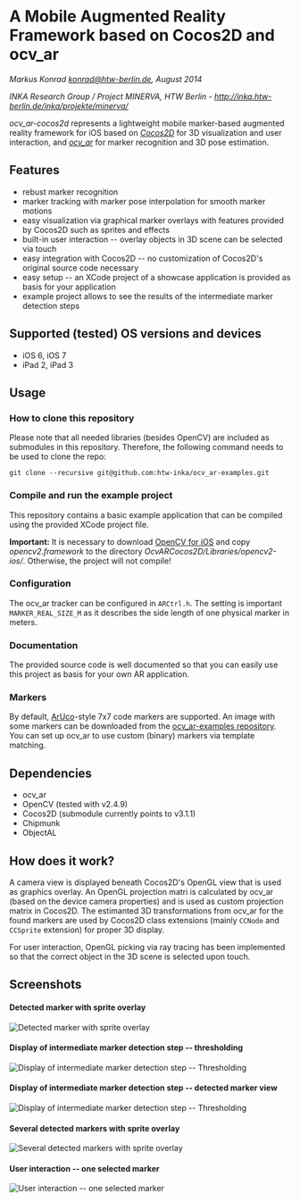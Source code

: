 # A Mobile Augmented Reality Framework based on Cocos2D and ocv_ar

*Markus Konrad <konrad@htw-berlin.de>, August 2014*

*INKA Research Group / Project MINERVA, HTW Berlin - http://inka.htw-berlin.de/inka/projekte/minerva/*

*ocv_ar-cocos2d* represents a lightweight mobile marker-based augmented reality framework for iOS based on *[Cocos2D](http://www.cocos2d-swift.org/)* for 3D visualization and user interaction, and *[ocv_ar](https://github.com/htw-inka/ocv_ar)* for marker recognition and 3D pose estimation.

## Features

* rebust marker recognition
* marker tracking with marker pose interpolation for smooth marker motions
* easy visualization via graphical marker overlays with features provided by Cocos2D such as sprites and effects
* built-in user interaction -- overlay objects in 3D scene can be selected via touch
* easy integration with Cocos2D -- no customization of Cocos2D's original source code necessary
* easy setup -- an XCode project of a showcase application is provided as basis for your application
* example project allows to see the results of the intermediate marker detection steps

## Supported (tested) OS versions and devices

* iOS 6, iOS 7
* iPad 2, iPad 3

## Usage

### How to clone this repository

Please note that all needed libraries (besides OpenCV) are included as submodules in this repository. Therefore, the following command needs to be used to clone the repo:

```
git clone --recursive git@github.com:htw-inka/ocv_ar-examples.git
```

### Compile and run the example project

This repository contains a basic example application that can be compiled using the provided XCode project file.

**Important:** It is necessary to download [OpenCV for iOS](http://sourceforge.net/projects/opencvlibrary/files/opencv-ios/) and copy *opencv2.framework* to the directory *OcvARCocos2D/Libraries/opencv2-ios/*. Otherwise, the project will not compile!

### Configuration

The ocv_ar tracker can be configured in `ARCtrl.h`. The setting is important `MARKER_REAL_SIZE_M` as it describes the side length of one physical marker in meters.

### Documentation

The provided source code is well documented so that you can easily use this project as basis for your own AR application.

### Markers

By default, [ArUco](http://sourceforge.net/projects/aruco/)-style 7x7 code markers are supported. An image with some markers can be downloaded from the [ocv_ar-examples repository](https://github.com/htw-inka/ocv_ar-examples/blob/master/assets/marker-7x7-aruco-style/board.png). You can set up ocv_ar to use custom (binary) markers via template matching.

## Dependencies

* ocv_ar
 * OpenCV (tested with v2.4.9)
* Cocos2D (submodule currently points to v3.1.1)
 * Chipmunk
 * ObjectAL

## How does it work?

A camera view is displayed beneath Cocos2D's OpenGL view that is used as graphics overlay. An OpenGL projection matri is calculated by ocv_ar (based on the device camera properties) and is used as custom projection matrix in Cocos2D. The estimanted 3D transformations from ocv_ar for the found markers are used by Cocos2D class extensions (mainly `CCNode` and `CCSprite` extension) for proper 3D display.

For user interaction, OpenGL picking via ray tracing has been implemented so that the correct object in the 3D scene is selected upon touch.

## Screenshots

#### Detected marker with sprite overlay

![Detected marker with sprite overlay](http://www.mkonrad.net/img/other/ocvar-cocos2d-screens01.png)

#### Display of intermediate marker detection step -- thresholding

![Display of intermediate marker detection step -- Thresholding](http://www.mkonrad.net/img/other/ocvar-cocos2d-screens02.png)

#### Display of intermediate marker detection step -- detected marker view

![Display of intermediate marker detection step -- Thresholding](http://www.mkonrad.net/img/other/ocvar-cocos2d-screens03.png)

#### Several detected markers with sprite overlay

![Several detected markers with sprite overlay](http://www.mkonrad.net/img/other/ocvar-cocos2d-screens04.png)

#### User interaction -- one selected marker

![User interaction -- one selected marker](http://www.mkonrad.net/img/other/ocvar-cocos2d-screens05.png)